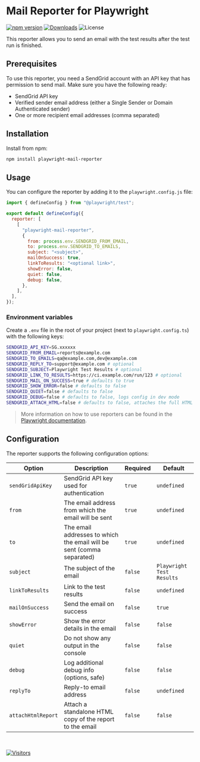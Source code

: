 # Mail Reporter for Playwright

[![npm version](https://badge.fury.io/js/playwright-mail-reporter.svg)](https://badge.fury.io/js/playwright-mail-reporter)
[![Downloads](https://img.shields.io/npm/dt/playwright-mail-reporter)](https://www.npmjs.com/package/playwright-mail-reporter)
![License](https://img.shields.io/github/license/imshaiknasir/playwright-sendgrid-mail-reporter)

This reporter allows you to send an email with the test results after the test run is finished.

## Prerequisites

To use this reporter, you need a SendGrid account with an API key that has permission to send mail. Make sure you have the following ready:

- SendGrid API key
- Verified sender email address (either a Single Sender or Domain Authenticated sender)
- One or more recipient email addresses (comma separated)

## Installation

Install from npm:

```bash
npm install playwright-mail-reporter
```

## Usage

You can configure the reporter by adding it to the `playwright.config.js` file:

```javascript
import { defineConfig } from "@playwright/test";

export default defineConfig({
  reporter: [
    [
      "playwright-mail-reporter",
      {
        from: process.env.SENDGRID_FROM_EMAIL,
        to: process.env.SENDGRID_TO_EMAILS,
        subject: "<subject>",
        mailOnSuccess: true,
        linkToResults: "<optional link>",
        showError: false,
        quiet: false,
        debug: false,
      },
    ],
  ],
});
```

### Environment variables

Create a `.env` file in the root of your project (next to `playwright.config.ts`) with the following keys:

```bash
SENDGRID_API_KEY=SG.xxxxxx
SENDGRID_FROM_EMAIL=reports@example.com
SENDGRID_TO_EMAILS=qa@example.com,dev@example.com
SENDGRID_REPLY_TO=support@example.com # optional
SENDGRID_SUBJECT=Playwright Test Results # optional
SENDGRID_LINK_TO_RESULTS=https://ci.example.com/run/123 # optional
SENDGRID_MAIL_ON_SUCCESS=true # defaults to true
SENDGRID_SHOW_ERROR=false # defaults to false
SENDGRID_QUIET=false # defaults to false
SENDGRID_DEBUG=false # defaults to false, logs config in dev mode
SENDGRID_ATTACH_HTML=false # defaults to false, attaches the full HTML report
```

> More information on how to use reporters can be found in the [Playwright documentation](https://playwright.dev/docs/test-reporters).

## Configuration

The reporter supports the following configuration options:

| Option          | Description                                                           | Required | Default                   |
| --------------- | --------------------------------------------------------------------- | -------- | ------------------------- |
| `sendGridApiKey`| SendGrid API key used for authentication                              | `true`   | `undefined`               |
| `from`          | The email address from which the email will be sent                   | `true`   | `undefined`               |
| `to`            | The email addresses to which the email will be sent (comma separated) | `true`   | `undefined`               |
| `subject`       | The subject of the email                                              | `false`  | `Playwright Test Results` |
| `linkToResults` | Link to the test results                                              | `false`  | `undefined`               |
| `mailOnSuccess` | Send the email on success                                             | `false`  | `true`                    |
| `showError`     | Show the error details in the email                                   | `false`  | `false`                   |
| `quiet`         | Do not show any output in the console                                 | `false`  | `false`                   |
| `debug`         | Log additional debug info (options, safe)                             | `false`  | `false`                   |
| `replyTo`       | Reply-to email address                                                | `false`  | `undefined`               |
| `attachHtmlReport` | Attach a standalone HTML copy of the report to the email          | `false`  | `false`                   |

<br />

[![Visitors](https://api.visitorbadge.io/api/visitors?path=https%3A%2F%2Fgithub.com%2Fimshaiknasir%2Fplaywright-sendgrid-mail-reporter&countColor=%23263759)](https://visitorbadge.io/status?path=https%3A%2F%2Fgithub.com%2Fimshaiknasir%2Fplaywright-sendgrid-mail-reporter)
